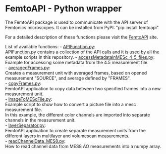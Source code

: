 # FemtoAPI - Python wrapper

The FemtoAPI package is used to communicate with the API server of Femtonics microscopes. It can be installed from PyPI: "pip install femtoapi"

For a detailed description of these functions please visit the [FemtoAPI](https://femtonics.atlassian.net/wiki/spaces/API2/pages/1448161743/FemtoAPI+2.0) site.

List of available functions:
	- [APIFunction.py](https://github.com/Femtonics/FemtoAPI/blob/Atlas/Python/APIFunction.py):  
		APIFunction.py contains a collection of the API calls and it is used by all the example scripts in this repository.
	- [accessMetadataInMESc_4_5_files.py](https://github.com/Femtonics/FemtoAPI/blob/Atlas/Python/accessMetadataInMESc_4_5_files.py):  
		Example for accessing some metadata from the 4.5 measurement file.  
	- [averagedFrames.py](https://github.com/Femtonics/FemtoAPI/blob/Atlas/Python/averagedFrames.py):  
		Creates a measurement unit with averaged frames, based on opened measurement "SOURCE", and average defined by "FRAMES".  
	- [copyFrames.py](https://github.com/Femtonics/FemtoAPI/blob/Atlas/Python/copyFrames.py):  
		FemtoAPI application to copy data between two specified frames into a new measurement unit.  
	- [imageToMEScFile.py](https://github.com/Femtonics/FemtoAPI/blob/Atlas/Python/imageToMEScFile.py):  
		Example script to show how to convert a picture file into a mesc measurement file.  
		In this example, the different color channels are imported into separate channels in the measurement unit.  
	- [layerSeparator.py](https://github.com/Femtonics/FemtoAPI/blob/Atlas/Python/layerSeparator.py):  
		FemtoAPI application to create separate measurement units from the different layers in multilayer and volumescan measurements.  
	- [readChannelData_MES8.py](https://github.com/Femtonics/FemtoAPI/blob/Atlas/Python/readChannelData_MES8.py):  
		How to read channel data from MES8 AO measurements into a numpy array.  
	
